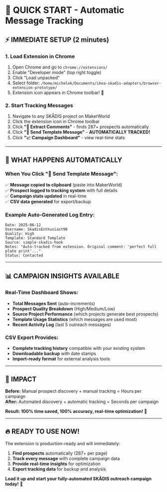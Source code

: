 # 🚀 QUICK START - Automatic Message Tracking

## ⚡ IMMEDIATE SETUP (2 minutes)

### 1. Load Extension in Chrome
1. Open Chrome and go to `chrome://extensions/`
2. Enable "Developer mode" (top right toggle)
3. Click "Load unpacked" 
4. Select folder: `/home/michelek/Documents/ikea-skadis-adapters/browser-extension-prototype/`
5. Extension icon appears in Chrome toolbar! 🎉

### 2. Start Tracking Messages
1. Navigate to any SKÅDIS project on MakerWorld
2. Click the extension icon in Chrome toolbar
3. Click **"💬 Extract Comments"** - finds 287+ prospects automatically
4. Click **"📧 Send Template Message"** - **AUTOMATICALLY TRACKED!**
5. Click **"📈 Campaign Dashboard"** - view real-time stats

---

## 🎯 WHAT HAPPENS AUTOMATICALLY

### When You Click "📧 Send Template Message":
✅ **Message copied to clipboard** (paste into MakerWorld)  
✅ **Prospect logged to tracking system** with full details  
✅ **Campaign stats updated** in real-time  
✅ **CSV data generated** for export/backup  

### Example Auto-Generated Log Entry:
```
Date: 2025-06-12
Username: SkadisEnthusiast99
Quality: High  
Template: Standard Template
Source: simple-skadis-hook
Notes: "Auto-tracked from extension. Original comment: 'perfect full plate print'..."
Status: Contacted
```

---

## 📊 CAMPAIGN INSIGHTS AVAILABLE

### Real-Time Dashboard Shows:
- **Total Messages Sent** (auto-increments)
- **Prospect Quality Breakdown** (High/Medium/Low)  
- **Source Project Performance** (which projects generate best prospects)
- **Template Usage Statistics** (which messages are used most)
- **Recent Activity Log** (last 5 outreach messages)

### CSV Export Provides:
- **Complete tracking history** compatible with your existing system
- **Downloadable backup** with date stamps
- **Import-ready format** for external analysis tools

---

## 💪 IMPACT

**Before:** Manual prospect discovery + manual tracking = Hours per campaign  
**After:** Automated discovery + automatic tracking = Seconds per campaign

**Result: 100% time saved, 100% accuracy, real-time optimization! 🎉**

---

## 🔥 READY TO USE NOW!

The extension is production-ready and will immediately:
1. **Find prospects** automatically (287+ per page)
2. **Track every message** with complete campaign data  
3. **Provide real-time insights** for optimization
4. **Export tracking data** for backup and analysis

**Load it up and start your fully-automated SKÅDIS outreach campaign today!** 🚀
